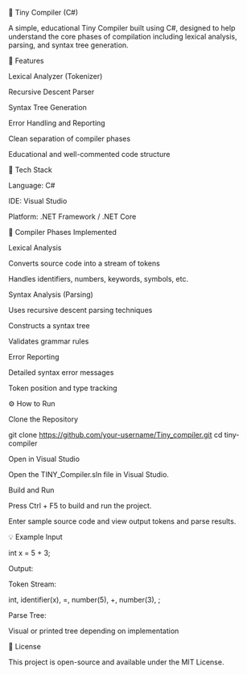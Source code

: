 🧾 Tiny Compiler (C#)

A simple, educational Tiny Compiler built using C#, designed to help understand the core phases of compilation including lexical analysis, parsing, and syntax tree generation.

🚀 Features

Lexical Analyzer (Tokenizer)

Recursive Descent Parser

Syntax Tree Generation

Error Handling and Reporting

Clean separation of compiler phases

Educational and well-commented code structure

🧱 Tech Stack

Language: C#

IDE: Visual Studio

Platform: .NET Framework / .NET Core

📂 Compiler Phases Implemented

Lexical Analysis

Converts source code into a stream of tokens

Handles identifiers, numbers, keywords, symbols, etc.

Syntax Analysis (Parsing)

Uses recursive descent parsing techniques

Constructs a syntax tree

Validates grammar rules

Error Reporting

Detailed syntax error messages

Token position and type tracking

⚙️ How to Run

Clone the Repository

git clone https://github.com/your-username/Tiny_compiler.git
cd tiny-compiler

Open in Visual Studio

Open the TINY_Compiler.sln file in Visual Studio.

Build and Run

Press Ctrl + F5 to build and run the project.

Enter sample source code and view output tokens and parse results.

💡 Example Input

int x = 5 + 3;

Output:

Token Stream:

int, identifier(x), =, number(5), +, number(3), ;

Parse Tree:

Visual or printed tree depending on implementation

📜 License

This project is open-source and available under the MIT License.

